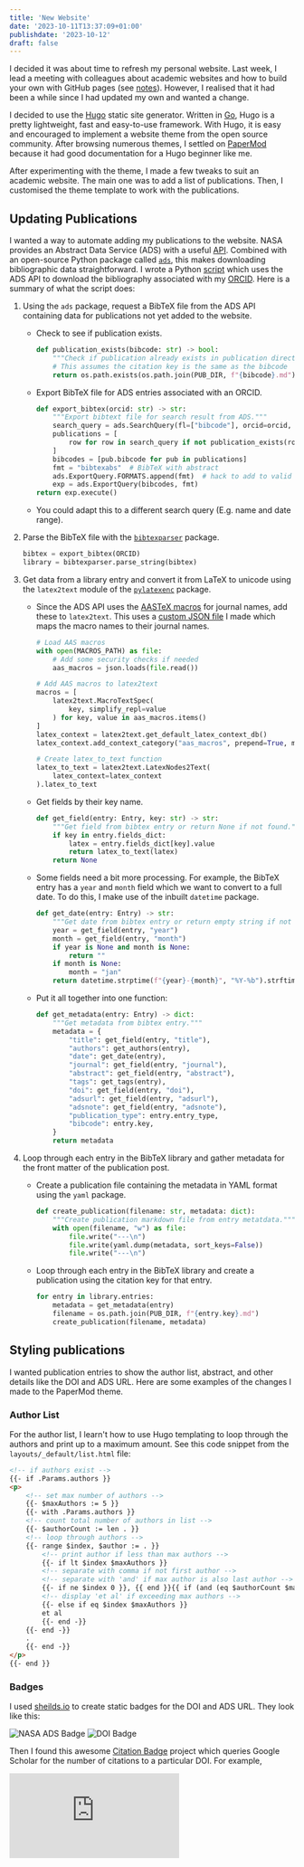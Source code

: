 ```yaml
---
title: 'New Website'
date: '2023-10-11T13:37:09+01:00'
publishdate: '2023-10-12'
draft: false
---
```


I decided it was about time to refresh my personal website. Last week, I lead a meeting with colleagues about academic websites and how to build your own with GitHub pages (see [notes](https://github.com/alexlyttle/academic-website)). However, I realised that it had been a while since I had updated my own and wanted a change.

I decided to use the [Hugo](https://gohugo.io/) static site generator. Written in [Go](https://go.dev/), Hugo is a pretty lightweight, fast and easy-to-use framework. With Hugo, it is easy and encouraged to implement a website theme from the open source community. After browsing numerous themes, I settled on [PaperMod](https://github.com/adityatelange/hugo-PaperMod) because it had good documentation for a Hugo beginner like me.

After experimenting with the theme, I made a few tweaks to suit an academic website. The main one was to add a list of publications. Then, I customised the theme template to work with the publications.

## Updating Publications

I wanted a way to automate adding my publications to the website. NASA provides an Abstract Data Service (ADS) with a useful [API](https://ui.adsabs.harvard.edu/help/api/). Combined with an open-source Python package called [`ads`](https://github.com/andycasey/ads), this makes downloading bibliographic data straightforward. I wrote a Python [script](https://github.come/alexlyttle/alexlyttle.github.io/scripts/update_pubs.py) which uses the ADS API to download the bibliography associated with my [ORCID](https://orcid.org/). Here is a summary of what the script does:

1. Using the `ads` package, request a BibTeX file from the ADS API containing data for publications not yet added to the website.

    - Check to see if publication exists.

        ```python
        def publication_exists(bibcode: str) -> bool:
            """Check if publication already exists in publication directory."""
            # This assumes the citation key is the same as the bibcode
            return os.path.exists(os.path.join(PUB_DIR, f"{bibcode}.md"))
        ```

    - Export BibTeX file for ADS entries associated with an ORCID.

        ```python
        def export_bibtex(orcid: str) -> str:
            """Export bibtext file for search result from ADS."""
            search_query = ads.SearchQuery(fl=["bibcode"], orcid=orcid, rows=ROWS)
            publications = [
                row for row in search_query if not publication_exists(row.bibcode)
            ]
            bibcodes = [pub.bibcode for pub in publications]
            fmt = "bibtexabs"  # BibTeX with abstract
            ads.ExportQuery.FORMATS.append(fmt)  # hack to add to valid formats
            exp = ads.ExportQuery(bibcodes, fmt)
        return exp.execute()
        ```

    - You could adapt this to a different search query (E.g. name and date range).

2. Parse the BibTeX file with the [`bibtexparser`](https://bibtexparser.readthedocs.io/en/main/) package.

    ```python
    bibtex = export_bibtex(ORCID)
    library = bibtexparser.parse_string(bibtex)
    ```

3. Get data from a library entry and convert it from LaTeX to unicode using the `latex2text` module of the [`pylatexenc`](https://github.com/phfaist/pylatexenc) package. 

    - Since the ADS API uses the [AASTeX macros](https://ui.adsabs.harvard.edu/help/actions/journal-macros) for journal names, add these to `latex2text`. This uses a [custom JSON file](https://github.com/alexlyttle/alexlyttle.github.io/data/) I made which maps the macro names to their journal names.

        ```python
        # Load AAS macros
        with open(MACROS_PATH) as file:
            # Add some security checks if needed
            aas_macros = json.loads(file.read())

        # Add AAS macros to latex2text
        macros = [
            latex2text.MacroTextSpec(
                key, simplify_repl=value
            ) for key, value in aas_macros.items()
        ]
        latex_context = latex2text.get_default_latex_context_db()
        latex_context.add_context_category("aas_macros", prepend=True, macros=macros)

        # Create latex_to_text function
        latex_to_text = latex2text.LatexNodes2Text(
            latex_context=latex_context
        ).latex_to_text
        ```
    
    - Get fields by their key name.

        ```python
        def get_field(entry: Entry, key: str) -> str:
            """Get field from bibtex entry or return None if not found."""
            if key in entry.fields_dict:
                latex = entry.fields_dict[key].value
                return latex_to_text(latex)
            return None
        ```
    
    - Some fields need a bit more processing. For example, the BibTeX entry has a `year` and `month` field which we want to convert to a full date. To do this, I make use of the inbuilt `datetime` package.

        ```python
        def get_date(entry: Entry) -> str:
            """Get date from bibtex entry or return empty string if not found."""
            year = get_field(entry, "year")
            month = get_field(entry, "month")
            if year is None and month is None:
                return ""
            if month is None:
                month = "jan"
            return datetime.strptime(f"{year}-{month}", "%Y-%b").strftime("%Y-%m-%d")
        ```

    - Put it all together into one function:

        ```python
        def get_metadata(entry: Entry) -> dict:
            """Get metadata from bibtex entry."""
            metadata = {
                "title": get_field(entry, "title"),
                "authors": get_authors(entry),
                "date": get_date(entry),
                "journal": get_field(entry, "journal"),
                "abstract": get_field(entry, "abstract"),
                "tags": get_tags(entry),
                "doi": get_field(entry, "doi"),
                "adsurl": get_field(entry, "adsurl"),
                "adsnote": get_field(entry, "adsnote"),
                "publication_type": entry.entry_type,
                "bibcode": entry.key,
            }
            return metadata
        ```

4. Loop through each entry in the BibTeX library and gather metadata for the front matter of the publication post.

    - Create a publication file containing the metadata in YAML format using the `yaml` package.

        ```python
        def create_publication(filename: str, metadata: dict):
            """Create publication markdown file from entry metatdata."""
            with open(filename, "w") as file:
                file.write("---\n")
                file.write(yaml.dump(metadata, sort_keys=False))
                file.write("---\n")
        ```

    - Loop through each entry in the BibTeX library and create a publication using the citation key for that entry.

        ```python
        for entry in library.entries:
            metadata = get_metadata(entry)
            filename = os.path.join(PUB_DIR, f"{entry.key}.md")
            create_publication(filename, metadata)
        ```

## Styling publications

I wanted publication entries to show the author list, abstract, and other details like the DOI and ADS URL. Here are some examples of the changes I made to the PaperMod theme.

### Author List

For the author list, I learn't how to use Hugo templating to loop through the authors and print up to a maximum amount. See this code snippet from the `layouts/_default/list.html` file:

```html
<!-- if authors exist -->
{{- if .Params.authors }}
<p>
    <!-- set max number of authors -->
    {{- $maxAuthors := 5 }}
    {{- with .Params.authors }}
    <!-- count total number of authors in list -->
    {{- $authorCount := len . }}
    <!-- loop through authors -->
    {{- range $index, $author := . }}
        <!-- print author if less than max authors -->
        {{- if lt $index $maxAuthors }}
        <!-- separate with comma if not first author -->
        <!-- separate with 'and' if max author is also last author -->
        {{- if ne $index 0 }}, {{ end }}{{ if (and (eq $authorCount $maxAuthors) (eq $index (sub $authorCount 1))) }}and {{ end }}{{ $author }}
        <!-- display 'et al' if exceeding max authors -->
        {{- else if eq $index $maxAuthors }}
        et al
        {{- end -}}
    {{- end -}}
    .
    {{- end -}}
</p>
{{- end }}
```

### Badges

I used [sheilds.io](https://shields.io/) to create static badges for the DOI and ADS URL. They look like this:

![NASA ADS Badge](https://img.shields.io/badge/NASA_ADS-<bibcode>-blue) ![DOI Badge](https://img.shields.io/badge/DOI-<doi>-red) 

Then I found this awesome [Citation Badge](https://juleskreuer.eu/projekte/citation-badge/) project which queries Google Scholar for the number of citations to a particular DOI. For example,

![Citation Badge](https://api.juleskreuer.eu/citation-badge.php?doi=10.1126/science.1058040)
